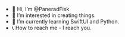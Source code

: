 - 👋 Hi, I’m @PaneradFisk
- 👀 I’m interested in creating things.
- 🌱 I’m currently learning SwiftUI and Python.
- 📞 How to reach me - I reach you.

<!---
PaneradFisk/PaneradFisk is a ✨ special ✨ repository because its `README.md` (this file) appears on your GitHub profile.
You can click the Preview link to take a look at your changes.
--->
